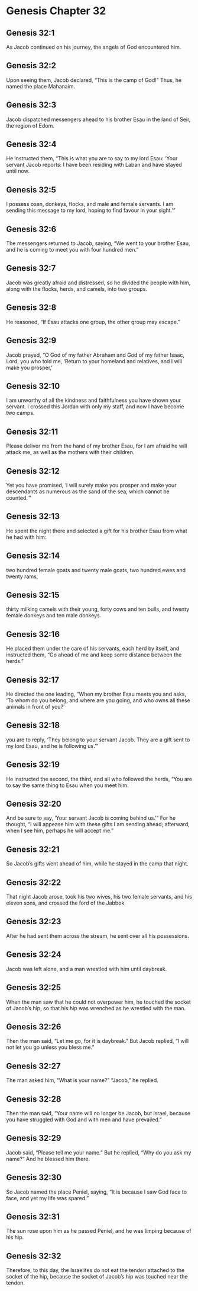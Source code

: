 # Genesis Chapter 32

## Genesis 32:1
As Jacob continued on his journey, the angels of God encountered him.

## Genesis 32:2
Upon seeing them, Jacob declared, “This is the camp of God!” Thus, he named the place Mahanaim.

## Genesis 32:3
Jacob dispatched messengers ahead to his brother Esau in the land of Seir, the region of Edom.

## Genesis 32:4
He instructed them, “This is what you are to say to my lord Esau: ‘Your servant Jacob reports: I have been residing with Laban and have stayed until now.

## Genesis 32:5
I possess oxen, donkeys, flocks, and male and female servants. I am sending this message to my lord, hoping to find favour in your sight.’”

## Genesis 32:6
The messengers returned to Jacob, saying, “We went to your brother Esau, and he is coming to meet you with four hundred men.”

## Genesis 32:7
Jacob was greatly afraid and distressed, so he divided the people with him, along with the flocks, herds, and camels, into two groups.

## Genesis 32:8
He reasoned, “If Esau attacks one group, the other group may escape.”

## Genesis 32:9
Jacob prayed, “O God of my father Abraham and God of my father Isaac, Lord, you who told me, ‘Return to your homeland and relatives, and I will make you prosper,’

## Genesis 32:10
I am unworthy of all the kindness and faithfulness you have shown your servant. I crossed this Jordan with only my staff, and now I have become two camps.

## Genesis 32:11
Please deliver me from the hand of my brother Esau, for I am afraid he will attack me, as well as the mothers with their children.

## Genesis 32:12
Yet you have promised, ‘I will surely make you prosper and make your descendants as numerous as the sand of the sea, which cannot be counted.’”

## Genesis 32:13
He spent the night there and selected a gift for his brother Esau from what he had with him:

## Genesis 32:14
two hundred female goats and twenty male goats, two hundred ewes and twenty rams,

## Genesis 32:15
thirty milking camels with their young, forty cows and ten bulls, and twenty female donkeys and ten male donkeys.

## Genesis 32:16
He placed them under the care of his servants, each herd by itself, and instructed them, “Go ahead of me and keep some distance between the herds.”

## Genesis 32:17
He directed the one leading, “When my brother Esau meets you and asks, ‘To whom do you belong, and where are you going, and who owns all these animals in front of you?’

## Genesis 32:18
you are to reply, ‘They belong to your servant Jacob. They are a gift sent to my lord Esau, and he is following us.’”

## Genesis 32:19
He instructed the second, the third, and all who followed the herds, “You are to say the same thing to Esau when you meet him.

## Genesis 32:20
And be sure to say, ‘Your servant Jacob is coming behind us.’” For he thought, “I will appease him with these gifts I am sending ahead; afterward, when I see him, perhaps he will accept me.”

## Genesis 32:21
So Jacob’s gifts went ahead of him, while he stayed in the camp that night.

## Genesis 32:22
That night Jacob arose, took his two wives, his two female servants, and his eleven sons, and crossed the ford of the Jabbok.

## Genesis 32:23
After he had sent them across the stream, he sent over all his possessions.

## Genesis 32:24
Jacob was left alone, and a man wrestled with him until daybreak.

## Genesis 32:25
When the man saw that he could not overpower him, he touched the socket of Jacob’s hip, so that his hip was wrenched as he wrestled with the man.

## Genesis 32:26
Then the man said, “Let me go, for it is daybreak.” But Jacob replied, “I will not let you go unless you bless me.”

## Genesis 32:27
The man asked him, “What is your name?” “Jacob,” he replied.

## Genesis 32:28
Then the man said, “Your name will no longer be Jacob, but Israel, because you have struggled with God and with men and have prevailed.”

## Genesis 32:29
Jacob said, “Please tell me your name.” But he replied, “Why do you ask my name?” And he blessed him there.

## Genesis 32:30
So Jacob named the place Peniel, saying, “It is because I saw God face to face, and yet my life was spared.”

## Genesis 32:31
The sun rose upon him as he passed Peniel, and he was limping because of his hip.

## Genesis 32:32
Therefore, to this day, the Israelites do not eat the tendon attached to the socket of the hip, because the socket of Jacob’s hip was touched near the tendon.
